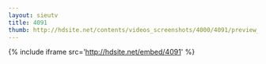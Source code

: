 ```yaml
---
layout: sieutv
title: 4091
thumb: http://hdsite.net/contents/videos_screenshots/4000/4091/preview_360p.mp4.jpg
---
```

{% include iframe src='http://hdsite.net/embed/4091' %}
 
